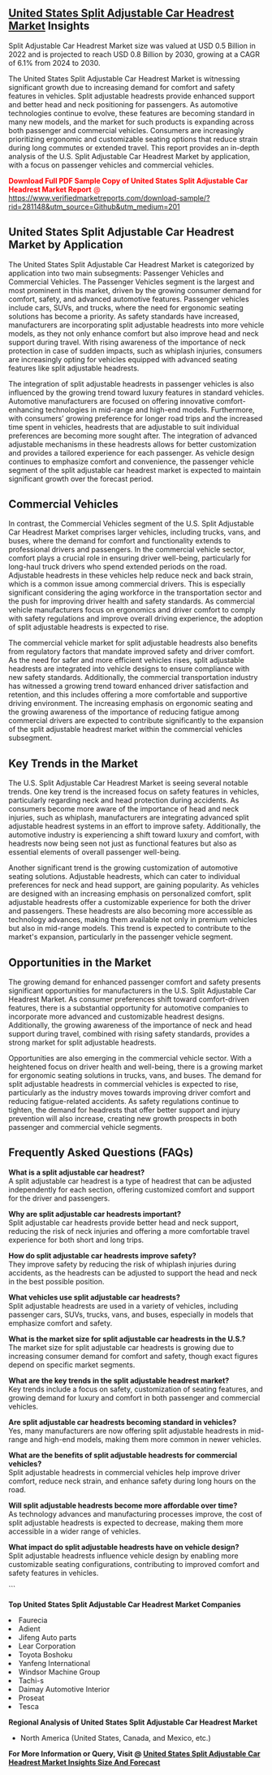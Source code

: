 <h2><a href="https://www.verifiedmarketreports.com/download-sample/?rid=281148&amp;utm_source=Github&amp;utm_medium=201" target="_blank">United States Split Adjustable Car Headrest Market</a> Insights</h2><p>Split Adjustable Car Headrest Market size was valued at USD 0.5 Billion in 2022 and is projected to reach USD 0.8 Billion by 2030, growing at a CAGR of 6.1% from 2024 to 2030.</p><p><p>The United States Split Adjustable Car Headrest Market is witnessing significant growth due to increasing demand for comfort and safety features in vehicles. Split adjustable headrests provide enhanced support and better head and neck positioning for passengers. As automotive technologies continue to evolve, these features are becoming standard in many new models, and the market for such products is expanding across both passenger and commercial vehicles. Consumers are increasingly prioritizing ergonomic and customizable seating options that reduce strain during long commutes or extended travel. This report provides an in-depth analysis of the U.S. Split Adjustable Car Headrest Market by application, with a focus on passenger vehicles and commercial vehicles.</p><p><p><span class=""><span style="color: #ff0000;"><strong>Download Full PDF Sample Copy of United States Split Adjustable Car Headrest Market Report</strong> @ </span><a href="https://www.verifiedmarketreports.com/download-sample/?rid=281148&amp;utm_source=Github&amp;utm_medium=201" target="_blank">https://www.verifiedmarketreports.com/download-sample/?rid=281148&amp;utm_source=Github&amp;utm_medium=201</a></span></p></p><h2>United States Split Adjustable Car Headrest Market by Application</h2><p>The United States Split Adjustable Car Headrest Market is categorized by application into two main subsegments: Passenger Vehicles and Commercial Vehicles. The Passenger Vehicles segment is the largest and most prominent in this market, driven by the growing consumer demand for comfort, safety, and advanced automotive features. Passenger vehicles include cars, SUVs, and trucks, where the need for ergonomic seating solutions has become a priority. As safety standards have increased, manufacturers are incorporating split adjustable headrests into more vehicle models, as they not only enhance comfort but also improve head and neck support during travel. With rising awareness of the importance of neck protection in case of sudden impacts, such as whiplash injuries, consumers are increasingly opting for vehicles equipped with advanced seating features like split adjustable headrests.</p><p>The integration of split adjustable headrests in passenger vehicles is also influenced by the growing trend toward luxury features in standard vehicles. Automotive manufacturers are focused on offering innovative comfort-enhancing technologies in mid-range and high-end models. Furthermore, with consumers’ growing preference for longer road trips and the increased time spent in vehicles, headrests that are adjustable to suit individual preferences are becoming more sought after. The integration of advanced adjustable mechanisms in these headrests allows for better customization and provides a tailored experience for each passenger. As vehicle design continues to emphasize comfort and convenience, the passenger vehicle segment of the split adjustable car headrest market is expected to maintain significant growth over the forecast period.</p><h2>Commercial Vehicles</h2><p>In contrast, the Commercial Vehicles segment of the U.S. Split Adjustable Car Headrest Market comprises larger vehicles, including trucks, vans, and buses, where the demand for comfort and functionality extends to professional drivers and passengers. In the commercial vehicle sector, comfort plays a crucial role in ensuring driver well-being, particularly for long-haul truck drivers who spend extended periods on the road. Adjustable headrests in these vehicles help reduce neck and back strain, which is a common issue among commercial drivers. This is especially significant considering the aging workforce in the transportation sector and the push for improving driver health and safety standards. As commercial vehicle manufacturers focus on ergonomics and driver comfort to comply with safety regulations and improve overall driving experience, the adoption of split adjustable headrests is expected to rise.</p><p>The commercial vehicle market for split adjustable headrests also benefits from regulatory factors that mandate improved safety and driver comfort. As the need for safer and more efficient vehicles rises, split adjustable headrests are integrated into vehicle designs to ensure compliance with new safety standards. Additionally, the commercial transportation industry has witnessed a growing trend toward enhanced driver satisfaction and retention, and this includes offering a more comfortable and supportive driving environment. The increasing emphasis on ergonomic seating and the growing awareness of the importance of reducing fatigue among commercial drivers are expected to contribute significantly to the expansion of the split adjustable headrest market within the commercial vehicles subsegment.</p><h2>Key Trends in the Market</h2><p>The U.S. Split Adjustable Car Headrest Market is seeing several notable trends. One key trend is the increased focus on safety features in vehicles, particularly regarding neck and head protection during accidents. As consumers become more aware of the importance of head and neck injuries, such as whiplash, manufacturers are integrating advanced split adjustable headrest systems in an effort to improve safety. Additionally, the automotive industry is experiencing a shift toward luxury and comfort, with headrests now being seen not just as functional features but also as essential elements of overall passenger well-being.</p><p>Another significant trend is the growing customization of automotive seating solutions. Adjustable headrests, which can cater to individual preferences for neck and head support, are gaining popularity. As vehicles are designed with an increasing emphasis on personalized comfort, split adjustable headrests offer a customizable experience for both the driver and passengers. These headrests are also becoming more accessible as technology advances, making them available not only in premium vehicles but also in mid-range models. This trend is expected to contribute to the market's expansion, particularly in the passenger vehicle segment.</p><h2>Opportunities in the Market</h2><p>The growing demand for enhanced passenger comfort and safety presents significant opportunities for manufacturers in the U.S. Split Adjustable Car Headrest Market. As consumer preferences shift toward comfort-driven features, there is a substantial opportunity for automotive companies to incorporate more advanced and customizable headrest designs. Additionally, the growing awareness of the importance of neck and head support during travel, combined with rising safety standards, provides a strong market for split adjustable headrests.</p><p>Opportunities are also emerging in the commercial vehicle sector. With a heightened focus on driver health and well-being, there is a growing market for ergonomic seating solutions in trucks, vans, and buses. The demand for split adjustable headrests in commercial vehicles is expected to rise, particularly as the industry moves towards improving driver comfort and reducing fatigue-related accidents. As safety regulations continue to tighten, the demand for headrests that offer better support and injury prevention will also increase, creating new growth prospects in both passenger and commercial vehicle segments.</p><h2>Frequently Asked Questions (FAQs)</h2><p><strong>What is a split adjustable car headrest?</strong><br> A split adjustable car headrest is a type of headrest that can be adjusted independently for each section, offering customized comfort and support for the driver and passengers.</p><p><strong>Why are split adjustable car headrests important?</strong><br> Split adjustable car headrests provide better head and neck support, reducing the risk of neck injuries and offering a more comfortable travel experience for both short and long trips.</p><p><strong>How do split adjustable car headrests improve safety?</strong><br> They improve safety by reducing the risk of whiplash injuries during accidents, as the headrests can be adjusted to support the head and neck in the best possible position.</p><p><strong>What vehicles use split adjustable car headrests?</strong><br> Split adjustable headrests are used in a variety of vehicles, including passenger cars, SUVs, trucks, vans, and buses, especially in models that emphasize comfort and safety.</p><p><strong>What is the market size for split adjustable car headrests in the U.S.?</strong><br> The market size for split adjustable car headrests is growing due to increasing consumer demand for comfort and safety, though exact figures depend on specific market segments.</p><p><strong>What are the key trends in the split adjustable headrest market?</strong><br> Key trends include a focus on safety, customization of seating features, and growing demand for luxury and comfort in both passenger and commercial vehicles.</p><p><strong>Are split adjustable car headrests becoming standard in vehicles?</strong><br> Yes, many manufacturers are now offering split adjustable headrests in mid-range and high-end models, making them more common in newer vehicles.</p><p><strong>What are the benefits of split adjustable headrests for commercial vehicles?</strong><br> Split adjustable headrests in commercial vehicles help improve driver comfort, reduce neck strain, and enhance safety during long hours on the road.</p><p><strong>Will split adjustable headrests become more affordable over time?</strong><br> As technology advances and manufacturing processes improve, the cost of split adjustable headrests is expected to decrease, making them more accessible in a wider range of vehicles.</p><p><strong>What impact do split adjustable headrests have on vehicle design?</strong><br> Split adjustable headrests influence vehicle design by enabling more customizable seating configurations, contributing to improved comfort and safety features in vehicles.</p>```</p><p><strong>Top United States Split Adjustable Car Headrest Market Companies</strong></p><div data-test-id=""><p><li>Faurecia</li><li> Adient</li><li> Jifeng Auto parts</li><li> Lear Corporation</li><li> Toyota Boshoku</li><li> Yanfeng International</li><li> Windsor Machine Group</li><li> Tachi-s</li><li> Daimay Automotive Interior</li><li> Proseat</li><li> Tesca</li></p><div><strong>Regional Analysis of&nbsp;United States Split Adjustable Car Headrest Market</strong></div><ul><li dir="ltr"><p dir="ltr">North America&nbsp;(United States, Canada, and Mexico, etc.)</p></li></ul><p><strong>For More Information or Query, Visit @&nbsp;</strong><strong><a href="https://www.verifiedmarketreports.com/product/split-adjustable-car-headrest-market/?utm_source=Github&amp;utm_medium=201" target="_blank">United States Split Adjustable Car Headrest Market Insights Size And Forecast</a></strong></p></div>
